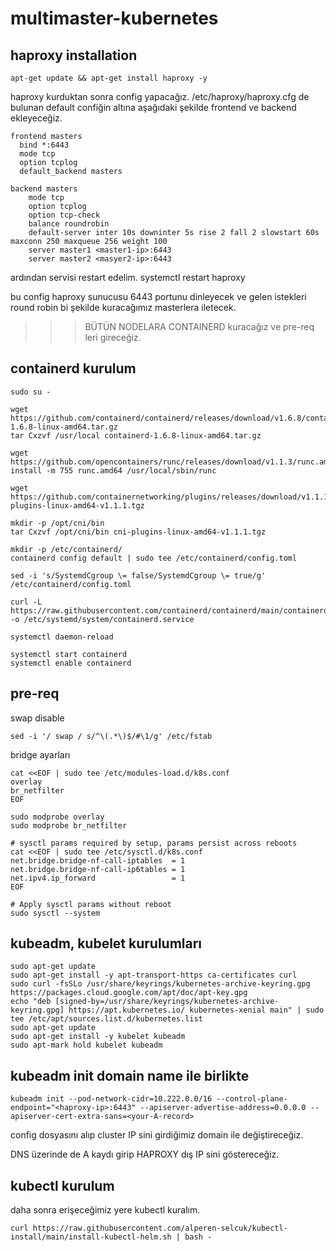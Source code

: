 # multimaster-kubernetes

## haproxy installation

```
apt-get update && apt-get install haproxy -y
```

haproxy kurduktan sonra config yapacağız. /etc/haproxy/haproxy.cfg de bulunan default confiğin altına aşağıdaki şekilde frontend ve backend ekleyeceğiz.

```
frontend masters
  bind *:6443
  mode tcp
  option tcplog
  default_backend masters
   
backend masters
    mode tcp
    option tcplog
    option tcp-check
    balance roundrobin
    default-server inter 10s downinter 5s rise 2 fall 2 slowstart 60s maxconn 250 maxqueue 256 weight 100
    server master1 <master1-ip>:6443 
    server master2 <masyer2-ip>:6443 
```

ardından servisi restart edelim. systemctl restart haproxy

bu config haproxy sunucusu 6443 portunu dinleyecek ve gelen istekleri round robin bi şekilde kuracağımız masterlera iletecek.

>>> BÜTÜN NODELARA CONTAINERD kuracağız ve pre-req leri gireceğiz.



## containerd kurulum

```
sudo su -

wget https://github.com/containerd/containerd/releases/download/v1.6.8/containerd-1.6.8-linux-amd64.tar.gz
tar Cxzvf /usr/local containerd-1.6.8-linux-amd64.tar.gz

wget https://github.com/opencontainers/runc/releases/download/v1.1.3/runc.amd64
install -m 755 runc.amd64 /usr/local/sbin/runc

wget https://github.com/containernetworking/plugins/releases/download/v1.1.1/cni-plugins-linux-amd64-v1.1.1.tgz

mkdir -p /opt/cni/bin
tar Cxzvf /opt/cni/bin cni-plugins-linux-amd64-v1.1.1.tgz

mkdir -p /etc/containerd/
containerd config default | sudo tee /etc/containerd/config.toml

sed -i 's/SystemdCgroup \= false/SystemdCgroup \= true/g' /etc/containerd/config.toml

curl -L https://raw.githubusercontent.com/containerd/containerd/main/containerd.service -o /etc/systemd/system/containerd.service

systemctl daemon-reload

systemctl start containerd
systemctl enable containerd
```

## pre-req

swap disable

```
sed -i '/ swap / s/^\(.*\)$/#\1/g' /etc/fstab
```

bridge ayarları

```
cat <<EOF | sudo tee /etc/modules-load.d/k8s.conf
overlay
br_netfilter
EOF

sudo modprobe overlay
sudo modprobe br_netfilter

# sysctl params required by setup, params persist across reboots
cat <<EOF | sudo tee /etc/sysctl.d/k8s.conf
net.bridge.bridge-nf-call-iptables  = 1
net.bridge.bridge-nf-call-ip6tables = 1
net.ipv4.ip_forward                 = 1
EOF

# Apply sysctl params without reboot
sudo sysctl --system
```


## kubeadm, kubelet kurulumları

```
sudo apt-get update
sudo apt-get install -y apt-transport-https ca-certificates curl
sudo curl -fsSLo /usr/share/keyrings/kubernetes-archive-keyring.gpg https://packages.cloud.google.com/apt/doc/apt-key.gpg
echo "deb [signed-by=/usr/share/keyrings/kubernetes-archive-keyring.gpg] https://apt.kubernetes.io/ kubernetes-xenial main" | sudo tee /etc/apt/sources.list.d/kubernetes.list
sudo apt-get update
sudo apt-get install -y kubelet kubeadm 
sudo apt-mark hold kubelet kubeadm 
```


## kubeadm init domain name ile birlikte

```
kubeadm init --pod-network-cidr=10.222.0.0/16 --control-plane-endpoint="<haproxy-ip>:6443" --apiserver-advertise-address=0.0.0.0 --apiserver-cert-extra-sans=<your-A-record>
```

config dosyasını alıp cluster IP sini girdiğimiz domain ile değiştireceğiz.

DNS üzerinde de A kaydı girip HAPROXY dış IP sini göstereceğiz. 

## kubectl kurulum

daha sonra erişeceğimiz yere kubectl kuralım.

```
curl https://raw.githubusercontent.com/alperen-selcuk/kubectl-install/main/install-kubectl-helm.sh | bash -
```
